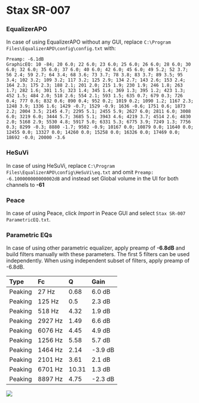 # Stax SR-007

### EqualizerAPO
In case of using EqualizerAPO without any GUI, replace `C:\Program Files\EqualizerAPO\config\config.txt`
with:
```
Preamp: -6.1dB
GraphicEQ: 10 -84; 20 6.0; 22 6.0; 23 6.0; 25 6.0; 26 6.0; 28 6.0; 30 6.0; 32 6.0; 35 6.0; 37 6.0; 40 6.0; 42 6.0; 45 6.0; 49 5.2; 52 3.7; 56 2.4; 59 2.7; 64 3.4; 68 3.6; 73 3.7; 78 3.8; 83 3.7; 89 3.5; 95 3.4; 102 3.2; 109 3.2; 117 3.2; 125 2.9; 134 2.7; 143 2.6; 153 2.4; 164 2.3; 175 2.3; 188 2.1; 201 2.0; 215 1.9; 230 1.9; 246 1.8; 263 1.7; 282 1.6; 301 1.5; 323 1.4; 345 1.4; 369 1.3; 395 1.2; 423 1.3; 452 1.5; 484 2.0; 518 2.6; 554 2.1; 593 1.5; 635 0.7; 679 0.3; 726 0.4; 777 0.6; 832 0.6; 890 0.4; 952 0.2; 1019 0.2; 1090 1.2; 1167 2.3; 1248 3.9; 1336 1.6; 1429 -0.7; 1529 -0.9; 1636 -0.6; 1751 0.6; 1873 2.2; 2004 3.5; 2145 4.7; 2295 5.1; 2455 5.9; 2627 6.0; 2811 6.0; 3008 6.0; 3219 6.0; 3444 5.7; 3685 5.1; 3943 4.6; 4219 3.7; 4514 2.6; 4830 2.0; 5168 2.9; 5530 4.8; 5917 5.0; 6331 5.3; 6775 3.9; 7249 1.3; 7756 0.3; 8299 -0.3; 8880 -1.7; 9502 -0.9; 10167 0.0; 10879 0.0; 11640 0.0; 12455 0.0; 13327 0.0; 14260 0.0; 15258 0.0; 16326 0.0; 17469 0.0; 18692 -0.0; 20000 -3.6
```

### HeSuVi
In case of using HeSuVi, replace `C:\Program Files\EqualizerAPO\config\HeSuVi\eq.txt` and omit `Preamp:
-6.100000000000002dB` and instead set Global volume in the UI for both channels to **-61**

### Peace
In case of using Peace, click *Import* in Peace GUI and select `Stax SR-007 ParametricEQ.txt`.

### Parametric EQs
In case of using other parametric equalizer, apply preamp of **-6.8dB** and build filters manually
with these parameters. The first 5 filters can be used independently.
When using independent subset of filters, apply preamp of -6.8dB.

| Type    | Fc      |     Q | Gain    |
|:--------|:--------|:------|:--------|
| Peaking | 27 Hz   |  0.68 | 6.0 dB  |
| Peaking | 125 Hz  |  0.5  | 2.3 dB  |
| Peaking | 518 Hz  |  4.32 | 1.9 dB  |
| Peaking | 2927 Hz |  1.49 | 6.6 dB  |
| Peaking | 6076 Hz |  4.45 | 4.9 dB  |
| Peaking | 1256 Hz |  5.58 | 5.7 dB  |
| Peaking | 1464 Hz |  2.14 | -3.9 dB |
| Peaking | 2101 Hz |  3.61 | 2.1 dB  |
| Peaking | 6701 Hz | 10.31 | 1.3 dB  |
| Peaking | 8897 Hz |  4.75 | -2.3 dB |

![](https://raw.githubusercontent.com/jaakkopasanen/AutoEq/master/results/innerfidelity/sbaf-serious/Stax%20SR-007/Stax%20SR-007.png)